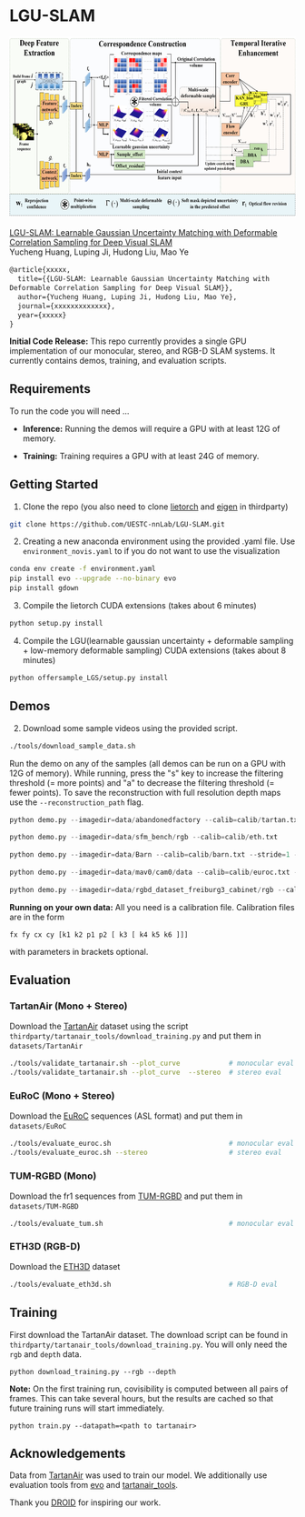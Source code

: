 # LGU-SLAM


<center><img src="lgu.png" width="640" height="320" style="center"></center>


[LGU-SLAM: Learnable Gaussian Uncertainty Matching with Deformable Correlation Sampling for Deep Visual SLAM](xxxxxxxxxxxxxxxxxx)  
Yucheng Huang, Luping Ji, Hudong Liu, Mao Ye

```
@article{xxxxx,
  title={{LGU-SLAM: Learnable Gaussian Uncertainty Matching with Deformable Correlation Sampling for Deep Visual SLAM}},
  author={Yucheng Huang, Luping Ji, Hudong Liu, Mao Ye},
  journal={xxxxxxxxxxxxx},
  year={xxxxx}
}
```

**Initial Code Release:** This repo currently provides a single GPU implementation of our monocular, stereo, and RGB-D SLAM systems. It currently contains demos, training, and evaluation scripts. 


## Requirements

To run the code you will need ...
* **Inference:** Running the demos will require a GPU with at least 12G of memory. 

* **Training:** Training requires a GPU with at least 24G of memory. 

## Getting Started
1. Clone the repo (you also need to clone [lietorch](https://github.com/princeton-vl/lietorch.git) and [eigen](https://gitlab.com/libeigen/eigen) in thirdparty)
```Bash
git clone https://github.com/UESTC-nnLab/LGU-SLAM.git
```

2. Creating a new anaconda environment using the provided .yaml file. Use `environment_novis.yaml` to if you do not want to use the visualization
```Bash
conda env create -f environment.yaml
pip install evo --upgrade --no-binary evo
pip install gdown
```

3. Compile the lietorch CUDA extensions (takes about 6 minutes)
```Bash
python setup.py install
```

4. Compile the LGU(learnable gaussian uncertainty + deformable sampling + low-memory deformable sampling) CUDA extensions (takes about 8 minutes)
```Bash
python offersample_LGS/setup.py install
```


## Demos

2. Download some sample videos using the provided script.
```Bash
./tools/download_sample_data.sh
```

Run the demo on any of the samples (all demos can be run on a GPU with 12G of memory). While running, press the "s" key to increase the filtering threshold (= more points) and "a" to decrease the filtering threshold (= fewer points). To save the reconstruction with full resolution depth maps use the `--reconstruction_path` flag.


```Python
python demo.py --imagedir=data/abandonedfactory --calib=calib/tartan.txt --stride=2
```

```Python
python demo.py --imagedir=data/sfm_bench/rgb --calib=calib/eth.txt
```

```Python
python demo.py --imagedir=data/Barn --calib=calib/barn.txt --stride=1 --backend_nms=4
```

```Python
python demo.py --imagedir=data/mav0/cam0/data --calib=calib/euroc.txt --t0=150
```

```Python
python demo.py --imagedir=data/rgbd_dataset_freiburg3_cabinet/rgb --calib=calib/tum3.txt
```


**Running on your own data:** All you need is a calibration file. Calibration files are in the form 
```
fx fy cx cy [k1 k2 p1 p2 [ k3 [ k4 k5 k6 ]]]
```
with parameters in brackets optional.

## Evaluation

### TartanAir (Mono + Stereo)
Download the [TartanAir](https://theairlab.org/tartanair-dataset/) dataset using the script `thirdparty/tartanair_tools/download_training.py` and put them in `datasets/TartanAir`
```Bash
./tools/validate_tartanair.sh --plot_curve            # monocular eval
./tools/validate_tartanair.sh --plot_curve  --stereo  # stereo eval
```

### EuRoC (Mono + Stereo)
Download the [EuRoC](https://projects.asl.ethz.ch/datasets/doku.php?id=kmavvisualinertialdatasets) sequences (ASL format) and put them in `datasets/EuRoC`
```Bash
./tools/evaluate_euroc.sh                             # monocular eval
./tools/evaluate_euroc.sh --stereo                    # stereo eval
```

### TUM-RGBD (Mono)
Download the fr1 sequences from [TUM-RGBD](https://vision.in.tum.de/data/datasets/rgbd-dataset/download) and put them in `datasets/TUM-RGBD`
```Bash
./tools/evaluate_tum.sh                               # monocular eval
```

### ETH3D (RGB-D)
Download the [ETH3D](https://www.eth3d.net/slam_datasets) dataset
```Bash
./tools/evaluate_eth3d.sh                             # RGB-D eval
```

## Training

First download the TartanAir dataset. The download script can be found in `thirdparty/tartanair_tools/download_training.py`. You will only need the `rgb` and `depth` data.

```
python download_training.py --rgb --depth
```

**Note:** On the first training run, covisibility is computed between all pairs of frames. This can take several hours, but the results are cached so that future training runs will start immediately. 


```
python train.py --datapath=<path to tartanair>
```

## Acknowledgements
Data from [TartanAir](https://theairlab.org/tartanair-dataset/) was used to train our model. We additionally use evaluation tools from [evo](https://github.com/MichaelGrupp/evo) and [tartanair_tools](https://github.com/castacks/tartanair_tools).


Thank you [DROID](https://github.com/princeton-vl/DROID-SLAM.git) for inspiring our work.

